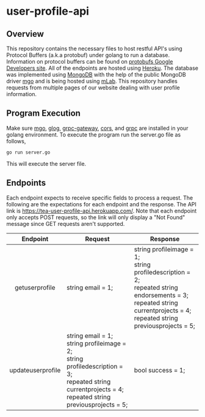 # user-profile-api

## Overview ##
This repository contains the necessary files to host restful API's using Protocol Buffers (a.k.a protobuf) under golang to run a database. Information on protocol buffers
can be found on [protobufs Google Developers site](https://developers.google.com/protocol-buffers/docs/proto3).
All of the endpoints are hosted using [Heroku](https://www.heroku.com). The database was implemented using [MongoDB](https://mongodb.com)
with the help of the public MongoDB driver [mgo](https://github.com/globalsign/mgo) and is being hosted using [mLab](https://mlab.com).
This repository handles requests from multiple pages of our website dealing with user profile information.

## Program Execution ##
Make sure [mgo](https://github.com/globalsign/mgo), [glog](https://github.com/golang/glog), [grpc-gateway](https://github.com/grpc-ecosystem/grpc-gateway), 
[cors](https://github.com/rs/cors), and [grpc](https://godoc.org/google.golang.org/grpc) are installed in your golang environment. To execute the program 
run the server.go file as follows,

	go run server.go

This will execute the server file.

## Endpoints ##
Each endpoint expects to receive specific fields to process a request. The following are the expectations for each endpoint and the response. The API link is https://tea-user-profile-api.herokuapp.com/. Note that each endpoint only accepts POST requests, so the link will only display a "Not Found" message since GET requests aren't supported.

| Endpoint | Request | Response |
|:--------:|---------|----------|
| getuserprofile | string email = 1; | string profileimage = 1;<br>string profiledescription = 2;<br>repeated string endorsements = 3;<br>repeated string currentprojects = 4;<br>repeated string previousprojects = 5;|
| updateuserprofile | string email = 1;<br>string profileimage = 2;<br>string profiledescription = 3;<br>repeated string currentprojects = 4;<br>repeated string previousprojects = 5;| bool success = 1; |
